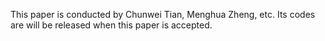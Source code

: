 This paper is conducted by Chunwei Tian, Menghua Zheng, etc. Its codes are will be released when this paper is accepted. 
